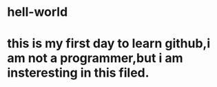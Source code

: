 # hell-world
# this is my first day to learn github,i am not a programmer,but i am insteresting in this filed.
